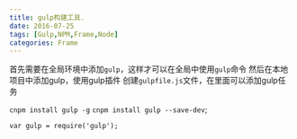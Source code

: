 ```yaml
---
title: gulp构建工具.
date: 2016-07-25
tags: [Gulp,NPM,Frame,Node]
categories: Frame
---
```


首先需要在全局环境中添加`gulp`，这样才可以在全局中使用`gulp`命令
然后在本地项目中添加gulp，使用gulp插件
创建`gulpfile.js`文件，在里面可以添加gulp任务

`cnpm install gulp -g`
`cnpm install gulp --save-dev`;

`var gulp = require('gulp');`
